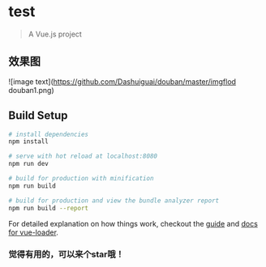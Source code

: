 # test

> A Vue.js project

## 效果图

![image text](https://github.com/Dashuiguai/douban/master/imgflod douban1.png)

## Build Setup

``` bash
# install dependencies
npm install

# serve with hot reload at localhost:8080
npm run dev

# build for production with minification
npm run build

# build for production and view the bundle analyzer report
npm run build --report
```

For detailed explanation on how things work, checkout the [guide](http://vuejs-templates.github.io/webpack/) and [docs for vue-loader](http://vuejs.github.io/vue-loader).

### 觉得有用的，可以来个star哦！
